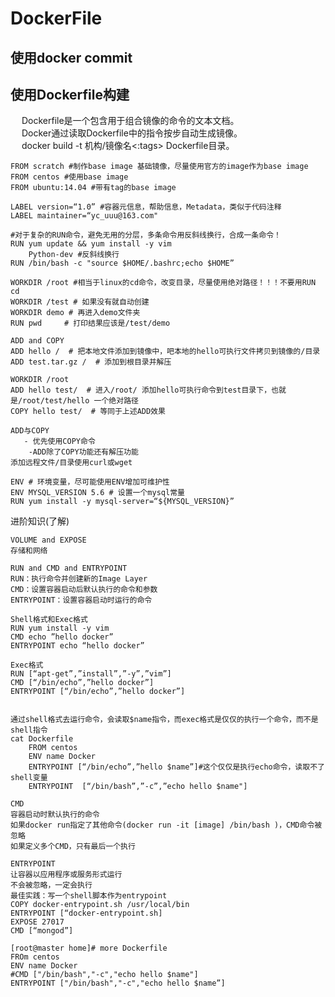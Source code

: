 

# DockerFile

<!-- 
https://mp.weixin.qq.com/s?__biz=MzU0MzQ5MDA0Mw==&mid=2247486479&idx=3&sn=c1fbb2084fb251242d28232a199dcc32&chksm=fb0be69bcc7c6f8d43cacac86fc72b2c48d0264cdff59f992b1bdd3f34847283c596efdd524e&mpshare=1&scene=1&srcid=&sharer_sharetime=1564706539160&sharer_shareid=b256218ead787d58e0b58614a973d00d&key=dd204f3b2a2710ede816adfd8719abab5e616cb2bfaa745f0c27e1497097ef87868dd4e09b2f4cf7f9356029742e5eca3f090d149bf596e7cdde74af20c9a2075fda7b37e40c5fbc75534666bf2183f9&ascene=1&uin=MTE1MTYxNzY2MQ%3D%3D&devicetype=Windows+10&version=62060834&lang=zh_CN&pass_ticket=J89DTwjzapl6QMdBj7AAiEYLyOJjEXJXaq6zx%2Fd594ed2uDLQjTlRiDqWumTTR0m

https://mp.weixin.qq.com/s/2poLYm-MgAEJxCYiRZDnQw

Dockerfile使用详解以及CMD、ENTRYPOINT的区别
https://mp.weixin.qq.com/s/sVnO59GEMomZYBlBGUJJTQ
面试官：你说你精通 Docker，那你来详细说说 Dockerfile 吧
https://mp.weixin.qq.com/s/gli_JAXRWMfZgUWZWXu8UQ
如何编写最佳的Dockerfile
https://mp.weixin.qq.com/s/D8aH9e85ym034e4qZSLOBQ
-->

## 使用docker commit

## 使用Dockerfile构建

<!-- 
http://www.imooc.com/article/277891
-->

&emsp; Dockerfile是一个包含用于组合镜像的命令的文本文档。  
&emsp; Docker通过读取Dockerfile中的指令按步自动生成镜像。  
&emsp; docker build -t 机构/镜像名<:tags> Dockerfile目录。   

```text
FROM scratch #制作base image 基础镜像，尽量使用官方的image作为base image
FROM centos #使用base image
FROM ubuntu:14.04 #带有tag的base image

LABEL version=“1.0” #容器元信息，帮助信息，Metadata，类似于代码注释
LABEL maintainer=“yc_uuu@163.com"

#对于复杂的RUN命令，避免无用的分层，多条命令用反斜线换行，合成一条命令！
RUN yum update && yum install -y vim 
    Python-dev #反斜线换行
RUN /bin/bash -c "source $HOME/.bashrc;echo $HOME”

WORKDIR /root #相当于linux的cd命令，改变目录，尽量使用绝对路径！！！不要用RUN cd
WORKDIR /test # 如果没有就自动创建
WORKDIR demo # 再进入demo文件夹
RUN pwd     # 打印结果应该是/test/demo

ADD and COPY 
ADD hello /  # 把本地文件添加到镜像中，吧本地的hello可执行文件拷贝到镜像的/目录
ADD test.tar.gz /  # 添加到根目录并解压

WORKDIR /root
ADD hello test/  # 进入/root/ 添加hello可执行命令到test目录下，也就是/root/test/hello 一个绝对路径
COPY hello test/  # 等同于上述ADD效果

ADD与COPY
   - 优先使用COPY命令
    -ADD除了COPY功能还有解压功能
添加远程文件/目录使用curl或wget

ENV # 环境变量，尽可能使用ENV增加可维护性
ENV MYSQL_VERSION 5.6 # 设置一个mysql常量
RUN yum install -y mysql-server=“${MYSQL_VERSION}” 
```

进阶知识(了解)  
```text
VOLUME and EXPOSE 
存储和网络

RUN and CMD and ENTRYPOINT
RUN：执行命令并创建新的Image Layer
CMD：设置容器启动后默认执行的命令和参数
ENTRYPOINT：设置容器启动时运行的命令

Shell格式和Exec格式
RUN yum install -y vim
CMD echo ”hello docker”
ENTRYPOINT echo “hello docker”

Exec格式
RUN [“apt-get”,”install”,”-y”,”vim”]
CMD [“/bin/echo”,”hello docker”]
ENTRYPOINT [“/bin/echo”,”hello docker”]


通过shell格式去运行命令，会读取$name指令，而exec格式是仅仅的执行一个命令，而不是shell指令
cat Dockerfile
    FROM centos
    ENV name Docker
    ENTRYPOINT [“/bin/echo”,”hello $name”]#这个仅仅是执行echo命令，读取不了shell变量
    ENTRYPOINT  [“/bin/bash”,”-c”,”echo hello $name"]

CMD
容器启动时默认执行的命令
如果docker run指定了其他命令(docker run -it [image] /bin/bash )，CMD命令被忽略
如果定义多个CMD，只有最后一个执行

ENTRYPOINT
让容器以应用程序或服务形式运行
不会被忽略，一定会执行
最佳实践：写一个shell脚本作为entrypoint
COPY docker-entrypoint.sh /usr/local/bin
ENTRYPOINT [“docker-entrypoint.sh]
EXPOSE 27017
CMD [“mongod”]

[root@master home]# more Dockerfile
FROm centos
ENV name Docker
#CMD ["/bin/bash","-c","echo hello $name"]
ENTRYPOINT ["/bin/bash","-c","echo hello $name”]
```



